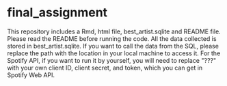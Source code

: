 # final_assignment
This repository includes a Rmd, html file, best_artist.sqlite and README file.  Please read the README before running the code.
All the data collected is stored in best_artist.sqlite. If you want to call the data from the SQL, please replace the path with the location in your local machine to access it. 
For the Spotify API, if you want to run it by yourself, you will need to replace "???" with your own client ID, client secret, and token, which you can get in Spotify Web API.
